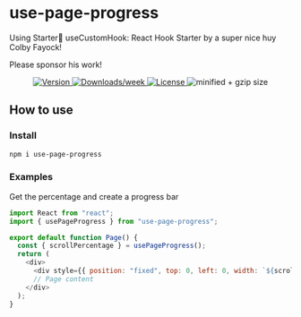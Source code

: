 # use-page-progress

Using Starter🧰 useCustomHook: React Hook Starter by a super nice huy Colby Fayock!

Please sponsor his work!

<p align="center">
  <a href="https://npmjs.org/package/use-page-progress">
    <img src="https://img.shields.io/npm/v/use-page-progress.svg" alt="Version" />
  </a>
  <a href="https://npmjs.org/package/use-page-progress">
    <img src="https://img.shields.io/npm/dw/use-page-progress.svg" alt="Downloads/week" />
  </a>
    <a href="https://github.com/liamjosephsilk/use-page-progress/blob/main/use-page-progress/package.json">
    <img src="https://img.shields.io/npm/l/use-page-progress.svg" alt="License" />
  </a>

  <img src="https://badgen.net/bundlephobia/minzip/use-page-progress" alt="minified + gzip size" />
</p>

## How to use

### Install

```bash
npm i use-page-progress
```

### Examples

Get the percentage and create a progress bar

```javascript
import React from "react";
import { usePageProgress } from "use-page-progress";

export default function Page() {
  const { scrollPercentage } = usePageProgress();
  return (
    <div>
      <div style={{ position: "fixed", top: 0, left: 0, width: `${scrollPercentage}%` }}></div>
      // Page content
    </div>
  );
}
```
